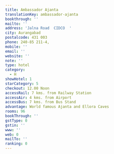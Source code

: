 ```yaml
---
title: Ambassador Ajanta
translationKey: ambassador-ajanta
bookthrough: ''
mailto: ''
address: 'Jalna Road  CIDCO  '
city: Aurangabad
postalcode: 431 003
phone: 240-85 211-4,
mobile: ''
email: ''
website: ''
note: ''
type: hotel
category:
  - H
showHotel: 1
starCategory: 5
checkout: 12.00 Noon
accessRail: 7 kms. from Railway Station
accessAir: 4 kms. from Airport
accessBus: 7 kms. from Bus Stand
advantage: World famous Ajanta and Ellora Caves
rooms: 96
bookThrough: ''
gstType: 0
gstin: ''
www: ''
web: 0
mailTo: ''
ranking: 0
---
```







